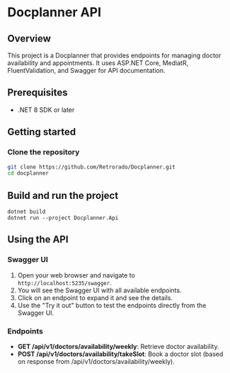 # Docplanner API

## Overview
This project is a Docplanner that provides endpoints for managing doctor availability and appointments. It uses ASP.NET Core, MediatR, FluentValidation, and Swagger for API documentation.

## Prerequisites
- .NET 8 SDK or later

## Getting started

### Clone the repository
```sh
git clone https://github.com/Retrorado/Docplanner.git
cd docplanner
```

## Build and run the project
```
dotnet build
dotnet run --project Docplanner.Api
```
## Using the API

### Swagger UI
1. Open your web browser and navigate to `http://localhost:5235/swagger`.
2. You will see the Swagger UI with all available endpoints.
3. Click on an endpoint to expand it and see the details.
4. Use the "Try it out" button to test the endpoints directly from the Swagger UI.

### Endpoints
- **GET /api/v1/doctors/availability/weekly**: Retrieve doctor availability.
- **POST /api/v1/doctors/availability/takeSlot**: Book a doctor slot (based on response from /api/v1/doctors/availability/weekly).


